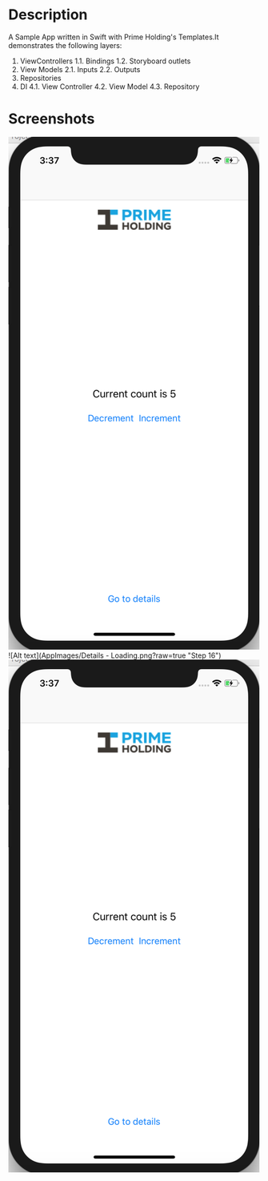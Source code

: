 # Description
A Sample App written in Swift with Prime Holding's Templates.It demonstrates the following layers:
1. ViewControllers
1.1. Bindings
1.2. Storyboard outlets
2. View Models
2.1. Inputs
2.2. Outputs
3. Repositories
4. DI
4.1. View Controller
4.2. View Model
4.3. Repository

# Screenshots
![Alt text](AppImages/Home.png?raw=true "Step 16")
![Alt text](AppImages/Details - Loading.png?raw=true "Step 16")
![Alt text](AppImages/Home.png?raw=true "Step 16")
